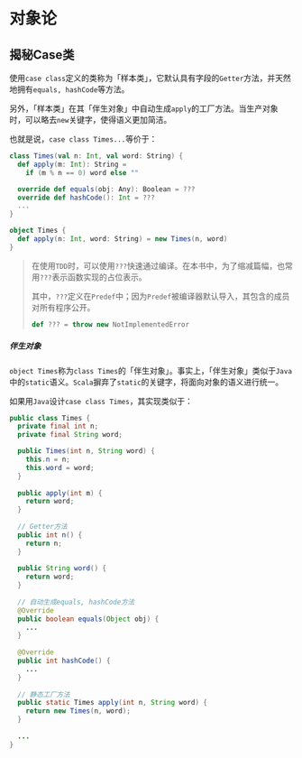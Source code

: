 # 对象论


## 揭秘Case类

使用`case class`定义的类称为「样本类」，它默认具有字段的`Getter`方法，并天然地拥有`equals, hashCode`等方法。

另外，「样本类」在其「伴生对象」中自动生成`apply`的工厂方法。当生产对象时，可以略去`new`关键字，使得语义更加简洁。

也就是说，`case class Times...`等价于：

```scala
class Times(val n: Int, val word: String) {
  def apply(m: Int): String =
    if (m % n == 0) word else ""

  override def equals(obj: Any): Boolean = ???
  override def hashCode(): Int = ???
  ...
}

object Times {
  def apply(n: Int, word: String) = new Times(n, word)
}
```

> 在使用`TDD`时，可以使用`???`快速通过编译。在本书中，为了缩减篇幅，也常用`???`表示函数实现的占位表示。
> 
> 其中，`???`定义在`Predef`中；因为`Predef`被编译器默认导入，其包含的成员对所有程序公开。
> 
> ```scala
> def ??? = throw new NotImplementedError
> ```

##### 伴生对象

`object Times`称为`class Times`的「伴生对象」。事实上，「伴生对象」类似于`Java`中的`static`语义。`Scala`摒弃了`static`的关键字，将面向对象的语义进行统一。

如果用`Java`设计`case class Times`，其实现类似于：

```java
public class Times {
  private final int n;
  private final String word;

  public Times(int n, String word) {
    this.n = n;
    this.word = word;
  }
  
  public apply(int m) {
    return word;
  }
  
  // Getter方法
  public int n() {
    return n;
  }
  
  public String word() {
    return word;
  }
  
  // 自动生成equals, hashCode方法  
  @Override
  public boolean equals(Object obj) {
    ...
  }
  
  @Override
  public int hashCode() {
    ...
  }
  
  // 静态工厂方法
  public static Times apply(int n, String word) {
    return new Times(n, word);
  }
  
  ...
}
```

